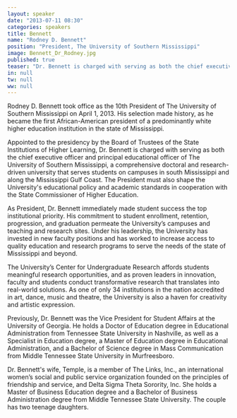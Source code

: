 ```yaml
---
layout: speaker
date: "2013-07-11 08:30"
categories: speakers
title: Bennett
name: "Rodney D. Bennett"
position: "President, The University of Southern Mississippi"
image: Bennett_Dr_Rodney.jpg
published: true
teaser: "Dr. Bennett is charged with serving as both the chief executive officer and principal educational officer of The University of Southern Mississippi"
in: null
tw: null
ww: null
---
```


Rodney D. Bennett took office as the 10th President of The University of Southern Mississippi on April 1, 2013. His selection made history, as he became the first African-American president of a predominantly white higher education institution in the state of Mississippi.

Appointed to the presidency by the Board of Trustees of the State Institutions of Higher Learning, Dr. Bennett is charged with serving as both the chief executive officer and principal educational officer of The University of Southern Mississippi, a comprehensive doctoral and research-driven university that serves students on campuses in south Mississippi and along the Mississippi Gulf Coast. The President must also shape the University's educational policy and academic standards in cooperation with the State Commissioner of Higher Education.

As President, Dr. Bennett immediately made student success the top institutional priority. His commitment to student enrollment, retention, progression, and graduation permeate the University’s campuses and teaching and research sites. Under his leadership, the University has invested in new faculty positions and has worked to increase access to quality education and research programs to serve the needs of the state of Mississippi and beyond.

The University’s Center for Undergraduate Research affords students meaningful research opportunities, and as proven leaders in innovation, faculty and students conduct transformative research that translates into real-world solutions. As one of only 34 institutions in the nation accredited in art, dance, music and theatre, the University is also a haven for creativity and artistic expression.

Previously, Dr. Bennett was the Vice President for Student Affairs at the University of Georgia. He holds a Doctor of Education degree in Educational Administration from Tennessee State University in Nashville, as well as a Specialist in Education degree, a Master of Education degree in Educational Administration, and a Bachelor of Science degree in Mass Communication from Middle Tennessee State University in Murfreesboro.

Dr. Bennett's wife, Temple, is a member of The Links, Inc., an international women’s social and public service organization founded on the principles of friendship and service, and Delta Sigma Theta Sorority, Inc. She holds a Master of Business Education degree and a Bachelor of Business Administration degree from Middle Tennessee State University. The couple has two teenage daughters.
